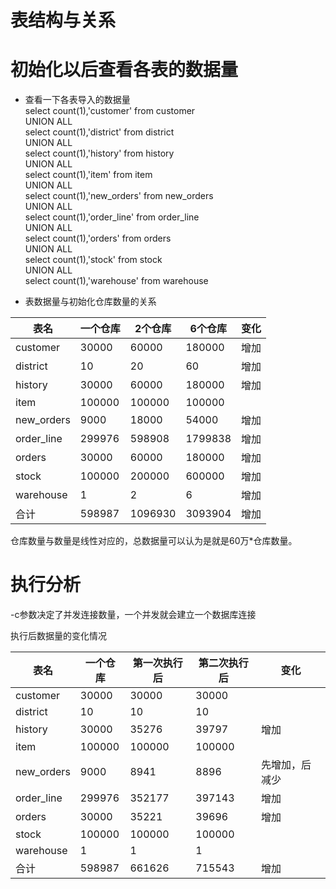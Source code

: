 表结构与关系
===




初始化以后查看各表的数据量
====

* 查看一下各表导入的数据量<br>
select count(1),'customer' from customer<br>
UNION ALL<br>
select count(1),'district' from district<br>
UNION ALL<br>
select count(1),'history' from history<br>
UNION ALL<br>
select count(1),'item' from item<br>
UNION ALL<br>
select count(1),'new_orders' from new_orders<br>
UNION ALL<br>
select count(1),'order_line' from order_line<br>
UNION ALL<br>
select count(1),'orders' from orders<br>
UNION ALL<br>
select count(1),'stock' from stock<br>
UNION ALL<br>
select count(1),'warehouse' from warehouse<br>

* 表数据量与初始化仓库数量的关系

表名| 一个仓库 | 2个仓库 | 6个仓库 | 变化
------------ | --------------- | ------------ | ------------ | ------------
customer | 30000 | 60000 | 180000 | 增加
district | 10 | 20 | 60 | 增加 
history | 30000 | 60000 | 180000 | 增加
item | 100000 | 100000 | 100000
new_orders | 9000 | 18000 | 54000 | 增加
order_line | 299976 | 598908 | 1799838 | 增加
orders | 30000 | 60000 | 180000 | 增加
stock | 100000 | 200000 | 600000 | 增加
warehouse | 1 | 2 | 6 | 增加
合计 | 598987 | 1096930 | 3093904 | 增加

仓库数量与数量是线性对应的，总数据量可以认为是就是60万*仓库数量。


执行分析
====

-c参数决定了并发连接数量，一个并发就会建立一个数据库连接<br>

执行后数据量的变化情况

表名| 一个仓库 | 第一次执行后 | 第二次执行后 | 变化
------------ | --------------- | ------------ | ------------ | ------------ 
customer | 30000 | 30000 | 30000 | 
district | 10 | 10 | 10 | 
history | 30000 | 35276 | 39797 | 增加
item | 100000 | 100000 | 100000 | 
new_orders | 9000 | 8941 | 8896 | 先增加，后减少
order_line | 299976 | 352177 | 397143 | 增加
orders | 30000 | 35221 | 39696 | 增加
stock | 100000 | 100000 | 100000 |
warehouse | 1 | 1 | 1 |
合计 | 598987 | 661626 | 715543 | 增加